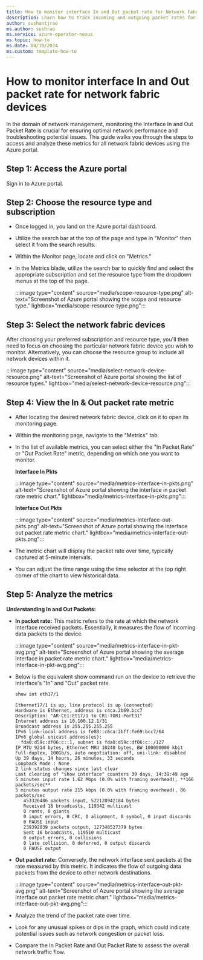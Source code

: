 ```yaml
---
title: How to monitor interface In and Out packet rate for Network Fabric Devices via Azure portal
description: Learn how to track incoming and outgoing packet rates for network fabric devices on Azure portal for effective network monitoring.
author: sushantjrao 
ms.author: sushrao
ms.service: azure-operator-nexus
ms.topic: how-to
ms.date: 04/18/2024
ms.custom: template-how-to
---
```


# How to monitor interface In and Out packet rate for network fabric devices

In the domain of network management, monitoring the Interface In and Out Packet Rate is crucial for ensuring optimal network performance and troubleshooting potential issues. This guide walks you through the steps to access and analyze these metrics for all network fabric devices using the Azure portal.

## Step 1: Access the Azure portal

  Sign in to Azure portal.
	
## Step 2: Choose the resource type and subscription

- Once logged in, you land on the Azure portal dashboard.

- Utilize the search bar at the top of the page and type in "Monitor" then select it from the search results.

- Within the Monitor page, locate and click on "Metrics."

- In the Metrics blade, utilize the search bar to quickly find and select the appropriate subscription and set the resource type from the dropdown menus at the top of the page.

  :::image type="content" source="media/scope-resource-type.png" alt-text="Screenshot of Azure portal showing the scope and resource type." lightbox="media/scope-resource-type.png":::
	
## Step 3: Select the network fabric devices
  
  After choosing your preferred subscription and resource type, you'll then need to focus on choosing the particular network fabric device you wish to monitor. Alternatively, you can choose the resource group to include all network devices within it.

  :::image type="content" source="media/select-network-device-resource.png" alt-text="Screenshot of Azure portal showing the list of resource types." lightbox="media/select-network-device-resource.png":::
	
## Step 4: View the In & Out packet rate metric

- After locating the desired network fabric device, click on it to open its monitoring page.

- Within the monitoring page, navigate to the "Metrics" tab.

- In the list of available metrics, you can select either the "In Packet Rate" or "Out Packet Rate" metric, depending on which one you want to monitor.

  **Interface In Pkts**

  :::image type="content" source="media/metrics-interface-in-pkts.png" alt-text="Screenshot of Azure portal showing the interface in packet rate metric chart." lightbox="media/metrics-interface-in-pkts.png":::

 
	
  **Interface Out Pkts**

  :::image type="content" source="media/metrics-interface-out-pkts.png" alt-text="Screenshot of Azure portal showing the interface out packet rate metric chart." lightbox="media/metrics-interface-out-pkts.png":::

- The metric chart will display the packet rate over time, typically captured at 5-minute intervals.

- You can adjust the time range using the time selector at the top right corner of the chart to view historical data.

## Step 5: Analyze the metrics
 
**Understanding In and Out Packets:** 

 - **In packet rate:** This metric refers to the rate at which the network interface received packets. Essentially, it measures the flow of incoming data packets to the device.
	
	:::image type="content" source="media/metrics-interface-in-pkt-avg.png" alt-text="Screenshot of Azure portal showing the average interface in packet rate metric chart." lightbox="media/metrics-interface-in-pkt-avg.png":::

- Below is the equivalent show command run on the device to retrieve the interface's "In" and "Out" packet rate.

  ```bash
  show int eth17/1
  ```

  ```Output
  Ethernet17/1 is up, line protocol is up (connected)
  Hardware is Ethernet, address is c4ca.2b69.bcc7
  Description: "AR-CE1:Et17/1 to CR1-TOR1-Port31"
  Internet address is 10.100.12.1/31
  Broadcast address is 255.255.255.255
  IPv6 link-local address is fe80::c6ca:2bff:fe69:bcc7/64
  IPv6 global unicast address(es):
    fda0:d59c:df06:c::1, subnet is fda0:d59c:df06:c::/127
  IP MTU 9214 bytes, Ethernet MRU 10240 bytes, BW 100000000 kbit
  Full-duplex, 100Gb/s, auto negotiation: off, uni-link: disabled
  Up 39 days, 14 hours, 26 minutes, 33 seconds
  Loopback Mode : None
  2 link status changes since last clear
  Last clearing of "show interface" counters 39 days, 14:39:49 ago
  5 minutes input rate 1.62 Mbps (0.0% with framing overhead), **166 packets/sec**
  5 minutes output rate 215 kbps (0.0% with framing overhead), 86 packets/sec
     453326486 packets input, 522128942184 bytes
     Received 18 broadcasts, 119342 multicast
     0 runts, 0 giants
     0 input errors, 0 CRC, 0 alignment, 0 symbol, 0 input discards
     0 PAUSE input
     239392039 packets output, 127348527379 bytes
     Sent 16 broadcasts, 119510 multicast
     0 output errors, 0 collisions
     0 late collision, 0 deferred, 0 output discards
     0 PAUSE output

  ```

- **Out packet rate:** Conversely, the network interface sent packets at the rate measured by this metric. It indicates the flow of outgoing data packets from the device to other network destinations.
  
   :::image type="content" source="media/metrics-interface-out-pkt-avg.png" alt-text="Screenshot of Azure portal showing the average interface out packet rate metric chart." lightbox="media/metrics-interface-out-pkt-avg.png":::
  
- Analyze the trend of the packet rate over time.
  
- Look for any unusual spikes or dips in the graph, which could indicate potential issues such as network congestion or packet loss.
   
- Compare the In Packet Rate and Out Packet Rate to assess the overall network traffic flow.
